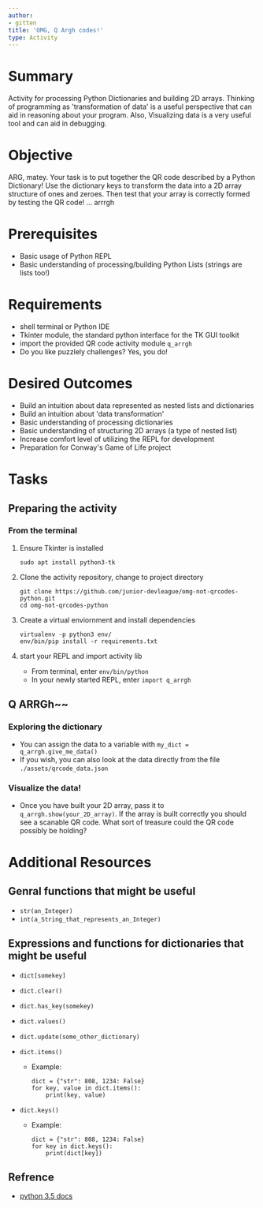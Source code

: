 ```yaml
---
author:
- gitten
title: 'OMG, Q Argh codes!'
type: Activity
---
```


Summary
=======

Activity for processing Python Dictionaries and building 2D arrays.
Thinking of programming as 'transformation of data' is a useful
perspective that can aid in reasoning about your program. Also,
Visualizing data is a very useful tool and can aid in debugging.

Objective
=========

ARG, matey. Your task is to put together the QR code described by a
Python Dictionary! Use the dictionary keys to transform the data into a
2D array structure of ones and zeroes. Then test that your array is
correctly formed by testing the QR code! ... arrrgh

Prerequisites
=============

-   Basic usage of Python REPL
-   Basic understanding of processing/building Python Lists (strings are
    lists too!)

Requirements
============

-   shell terminal or Python IDE
-   Tkinter module, the standard python interface for the TK GUI toolkit
-   import the provided QR code activity module `q_arrgh`
-   Do you like puzzlely challenges? Yes, you do!

Desired Outcomes
================

-   Build an intuition about data represented as nested lists and
    dictionaries
-   Build an intuition about 'data transformation'
-   Basic understanding of processing dictionaries
-   Basic understanding of structuring 2D arrays (a type of nested list)
-   Increase comfort level of utilizing the REPL for development
-   Preparation for Conway's Game of Life project

Tasks
=====

Preparing the activity
----------------------

### From the terminal

1.  Ensure Tkinter is installed

    ``` {.bash}
    sudo apt install python3-tk
    ```

2.  Clone the activity repository, change to project directory

    ``` {.bash}
    git clone https://github.com/junior-devleague/omg-not-qrcodes-python.git
    cd omg-not-qrcodes-python
    ```

3.  Create a virtual enviornment and install dependencies

    ``` {.bash}
    virtualenv -p python3 env/
    env/bin/pip install -r requirements.txt
    ```

4.  start your REPL and import activity lib
    -   From terminal, enter `env/bin/python`
    -   In your newly started REPL, enter `import q_arrgh`

Q ARRGh\~\~
-----------

### Exploring the dictionary

-   You can assign the data to a variable with
    `my_dict = q_arrgh.give_me_data()`
-   If you wish, you can also look at the data directly from the file
    `./assets/qrcode_data.json`

### Visualize the data!

-   Once you have built your 2D array, pass it to
    `q_arrgh.show(your_2D_array)`. If the array is built correctly you
    should see a scanable QR code. What sort of treasure could the QR
    code possibly be holding?

Additional Resources
====================

Genral functions that might be useful
-------------------------------------

-   `str(an_Integer)`
-   `int(a_String_that_represents_an_Integer)`

Expressions and functions for dictionaries that might be useful
---------------------------------------------------------------

-   `dict[somekey]`
-   `dict.clear()`
-   `dict.has_key(somekey)`
-   `dict.values()`
-   `dict.update(some_other_dictionary)`
-   `dict.items()`
    -   Example:

        ``` {.python}
        dict = {"str": 808, 1234: False}
        for key, value in dict.items():
            print(key, value)
        ```

-   `dict.keys()`
    -   Example:

        ``` {.python}
        dict = {"str": 808, 1234: False}
        for key in dict.keys():
            print(dict[key])
        ```

Refrence
--------

-   [python 3.5
    docs](https://docs.python.org/3.5/tutorial/datastructures.html?highlight=dictionary#dictionaries)
